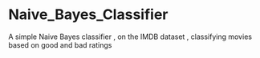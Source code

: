 # Naive_Bayes_Classifier
A simple Naive Bayes classifier , on the IMDB dataset , classifying movies based on good and bad ratings
